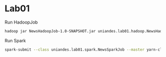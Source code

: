 # Lab01

Run HadoopJob

```bash
hadoop jar NewsHadoopJob-1.0-SNAPSHOT.jar uniandes.lab01.hadoop.NewsHadoopJob /datos/reuters/ /user/bigdata7/reto-hadoop-out
```

Run Spark

```bash
spark-submit --class uniandes.lab01.spark.NewsSparkJob --master yarn-client NewsHadoopJob-1.0-SNAPSHOT.jar /datos/reuters/ /user/bigdata7/reto-spark-out
```